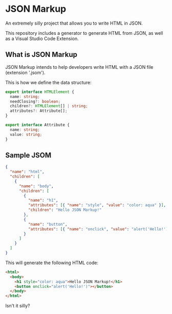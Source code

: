 # JSON Markup

An extremely silly project that allows you to write HTML in JSON.

This repository includes a generator to generate HTML from JSON, as well as a Visual Studio Code Extension.

## What is JSON Markup

JSON Markup intends to help developers write HTML with a JSON file (extension '.jsom').

This is how we define the data structure:

```ts
export interface HTMLElement {
  name: string;
  needClosing?: boolean;
  children?: HTMLElement[] | string;
  attributes?: Attribute[];
}

export interface Attribute {
  name: string;
  value: string;
}
```

## Sample JSOM

```json
{
  "name": "html",
  "children": [
    {
      "name": "body",
      "children": [
        {
          "name": "h1",
          "attributes": [{ "name": "style", "value": "color: aqua" }],
          "children": "Hello JSON Markup!"
        },
        {
          "name": "button",
          "attributes": [{ "name": "onclick", "value": "alert('Hello!')" }]
        }
      ]
    }
  ]
}
```

This will generate the following HTML code:

```html
<html>
  <body>
    <h1 style="color: aqua">Hello JSON Markup!</h1>
    <button onclick="alert('Hello!')"></button>
  </body>
</html>
```

Isn't it silly?